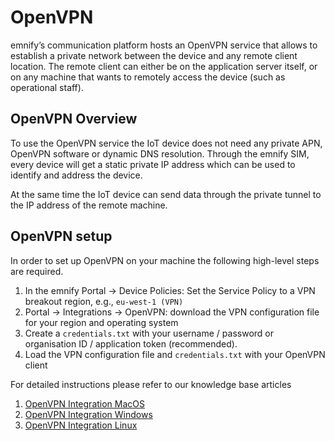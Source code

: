# OpenVPN

emnify’s communication platform hosts an OpenVPN service that allows to establish a private network between the device and any remote client location. 
The remote client can either be on the application server itself, or on any machine that wants to remotely access the device (such as operational staff).

## OpenVPN Overview

To use the OpenVPN service the IoT device does not need any private APN, OpenVPN software or dynamic DNS resolution.
Through the emnify SIM, every device will get a static private IP address which can be used to identify and address the device.

<!--This image is missing: OpenVPN.png -->
<!-- image caption: OpenVPN System Overview -->

At the same time the IoT device can send data through the private tunnel to the IP address of the remote machine.

## OpenVPN setup

In order to set up OpenVPN on your machine the following high-level steps are required.

1. In the emnify Portal → Device Policies: Set the Service Policy to a VPN breakout region, e.g., `eu-west-1 (VPN)`
1. Portal → Integrations → OpenVPN: download the VPN configuration file for your region and operating system
1. Create a `credentials.txt` with your username / password or organisation ID / application token (recommended).
1. Load the VPN configuration file and `credentials.txt` with your OpenVPN client
    

For detailed instructions please refer to our knowledge base articles

1. [OpenVPN Integration MacOS](https://support.emnify.com/hc/en-us/articles/360019625379-OpenVPN-Integration-Guide-for-MacOS)
1. [OpenVPN Integration Windows](https://support.emnify.com/hc/en-us/articles/115001723273-OpenVPN-Integration-Guide-for-Windows) 
1. [OpenVPN Integration Linux](https://support.emnify.com/hc/en-us/articles/115001724434-OpenVPN-Integration-Guide-for-Linux)
